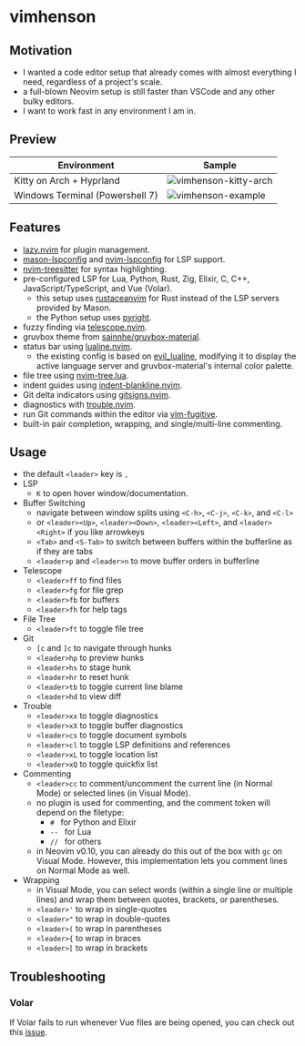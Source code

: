 # vimhenson

## Motivation

* I wanted a code editor setup that already comes with almost everything I need, regardless of a project's scale.
* a full-blown Neovim setup is still faster than VSCode and any other bulky editors.
* I want to work fast in any environment I am in.

## Preview

| Environment | Sample |
| ----------- | ------ |
| Kitty on Arch + Hyprland | ![vimhenson-kitty-arch](https://github.com/user-attachments/assets/b9d46bd9-3d3b-4ebd-84c5-78f9669966e0) |
| Windows Terminal (Powershell 7) | ![vimhenson-example](https://github.com/user-attachments/assets/45aa0f9c-fef2-4dfa-8feb-8ab7b93574a2) |

## Features

* [lazy.nvim](https://github.com/folke/lazy.nvim) for plugin management.
* [mason-lspconfig](https://github.com/williamboman/mason-lspconfig.nvim) and [nvim-lspconfig](https://github.com/neovim/nvim-lspconfig) for LSP support.
* [nvim-treesitter](https://github.com/nvim-treesitter/nvim-treesitter) for syntax highlighting.
* pre-configured LSP for Lua, Python, Rust, Zig, Elixir, C, C++, JavaScript/TypeScript, and Vue (Volar).
    * this setup uses [rustaceanvim](https://github.com/mrcjkb/rustaceanvim) for Rust instead of the LSP servers provided by Mason.
    * the Python setup uses [pyright](https://github.com/neovim/nvim-lspconfig/blob/master/lua/lspconfig/server_configurations/pyright.lua).
* fuzzy finding via [telescope.nvim](https://github.com/nvim-telescope/telescope.nvim).
* gruvbox theme from [sainnhe/gruvbox-material](https://github.com/sainnhe/gruvbox-material).
* status bar using [lualine.nvim](https://github.com/nvim-lualine/lualine.nvim).
    * the existing config is based on [evil_lualine](https://github.com/nvim-lualine/lualine.nvim/blob/master/examples/evil_lualine.lua), modifying it to display the active language server and gruvbox-material's internal color palette.
* file tree using [nvim-tree.lua](https://github.com/nvim-tree/nvim-tree.lua).
* indent guides using [indent-blankline.nvim](https://github.com/lukas-reineke/indent-blankline.nvim).
* Git delta indicators using [gitsigns.nvim](https://github.com/neoclide/coc.nvim).
* diagnostics with [trouble.nvim](https://github.com/folke/trouble.nvim).
* run Git commands within the editor via [vim-fugitive](https://github.com/tpope/vim-fugitive).
* built-in pair completion, wrapping, and single/multi-line commenting.

## Usage

* the default `<leader>` key is `,`
* LSP
    * `K` to open hover window/documentation.
* Buffer Switching
    * navigate between window splits using `<C-h>`, `<C-j>`, `<C-k>`, and `<C-l>`
    * or `<leader><Up>`, `<leader><Down>`, `<leader><Left>`, and `<leader><Right>` if you like arrowkeys
    * `<Tab>` and `<S-Tab>` to switch between buffers within the bufferline as if they are tabs
    * `<leader>p` and `<leader>n` to move buffer orders in bufferline
* Telescope
    * `<leader>ff` to find files
    * `<leader>fg` for file grep
    * `<leader>fb` for buffers
    * `<leader>fh` for help tags
* File Tree
    * `<leader>ft` to toggle file tree
* Git
    * `[c` and `]c` to navigate through hunks
    * `<leader>hp` to preview hunks
    * `<leader>hs` to stage hunk
    * `<leader>hr` to reset hunk
    * `<leader>tb` to toggle current line blame
    * `<leader>hd` to view diff
* Trouble
    * `<leader>xx` to toggle diagnostics
    * `<leader>xX` to toggle buffer diagnostics
    * `<leader>cs` to toggle document symbols
    * `<leader>cl` to toggle LSP definitions and references
    * `<leader>xL` to toggle location list
    * `<leader>xQ` to toggle quickfix list
* Commenting
    * `<leader>cc` to comment/uncomment the current line (in Normal Mode) or selected lines (in Visual Mode).
    * no plugin is used for commenting, and the comment token will depend on the filetype:
        * `# ` for Python and Elixir
        * `-- ` for Lua
        * `// ` for others
    * in Neovim v0.10, you can already do this out of the box with `gc` on Visual Mode. However, this implementation lets you comment lines on Normal Mode as well.
* Wrapping
    * in Visual Mode, you can select words (within a single line or multiple lines) and wrap them between quotes, brackets, or parentheses.
    * `<leader>'` to wrap in single-quotes
    * `<leader>"` to wrap in double-quotes
    * `<leader>(` to wrap in parentheses
    * `<leader>{` to wrap in braces
    * `<leader>[` to wrap in brackets

## Troubleshooting

### Volar

If Volar fails to run whenever Vue files are being opened, you can check out this [issue](https://github.com/vuejs/language-tools/issues/4706).
